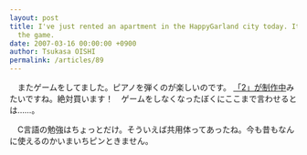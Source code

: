 ```yaml
---
layout: post
title: I've just rented an apartment in the HappyGarland city today. It's story in
  the game.
date: 2007-03-16 00:00:00 +0900
author: Tsukasa OISHI
permalink: /articles/89
---
```


　またゲームをしてました。ピアノを弾くのが楽しいのです。 [「2」が制作中](http://www.bumpytrot.com/bt2/index.html)みたいですね。絶対買います！　ゲームをしなくなったぼくにここまで言わせるとは……。

　C言語の勉強はちょっとだけ。そういえば共用体ってあったね。今も昔もなんに使えるのかいまいちピンときません。

